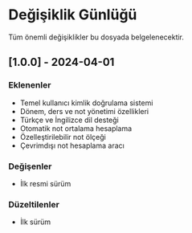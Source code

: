 # Değişiklik Günlüğü

Tüm önemli değişiklikler bu dosyada belgelenecektir.

## [1.0.0] - 2024-04-01

### Eklenenler
- Temel kullanıcı kimlik doğrulama sistemi
- Dönem, ders ve not yönetimi özellikleri
- Türkçe ve İngilizce dil desteği
- Otomatik not ortalama hesaplama
- Özelleştirilebilir not ölçeği
- Çevrimdışı not hesaplama aracı

### Değişenler
- İlk resmi sürüm

### Düzeltilenler
- İlk sürüm 